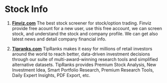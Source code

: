 # Stock Info 

1. **[Finviz.com](https://finviz.com/?a=324527406)**
The best stock screener for stock/option trading. Finviz provide free acount for a new user, use this free account, we can screen stock, and understand the stock and company profile. We can get also latest news and detail company financial info.

2. **[Tipranks.com](https://www.tipranks.com/)**
TipRanks makes it easy for millions of retail investors around the world to reach better, data-driven investment decisions through our suite of multi-award-winning research tools and simplified alternative datasets. TipRanks provides Premium Stock Analysis, New Investment Idea, Smart Portfolio Research, Premium Research Tools, Daily Expert Insights, PDF Export, etc.

  


